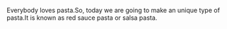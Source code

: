 Everybody loves pasta.So, today we are going to make an unique type of pasta.It is known as red sauce pasta or salsa pasta.

